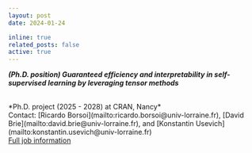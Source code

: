```yaml
---
layout: post
date: 2024-01-24

inline: true
related_posts: false
active: true
---
```


***(Ph.D. position) Guaranteed efficiency and interpretability in self-supervised learning by leveraging tensor methods***

<br />
*Ph.D. project (2025 - 2028) at CRAN, Nancy*<br />
Contact: [Ricardo Borsoi](mailto:ricardo.borsoi@univ-lorraine.fr), [David Brie](mailto:david.brie@univ-lorraine.fr), and [Konstantin Usevich](mailto:konstantin.usevich@univ-lorraine.fr) <br />
<a href="/assets/jobs/sujetThese_LENTILLE_2025.pdf">Full job information <span class="fa fa-file-pdf-o"></span></a>

